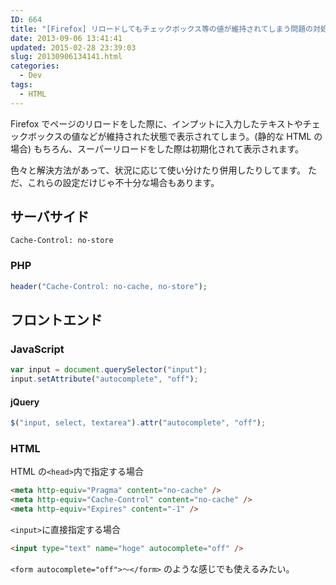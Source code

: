```yaml
---
ID: 664
title: "[Firefox] リロードしてもチェックボックス等の値が維持されてしまう問題の対処法"
date: 2013-09-06 13:41:41
updated: 2015-02-28 23:39:03
slug: 20130906134141.html
categories:
  - Dev
tags:
  - HTML
---
```


Firefox でページのリロードをした際に、インプットに入力したテキストやチェックボックスの値などが維持された状態で表示されてしまう。(静的な HTML の場合)
もちろん、スーパーリロードをした際は初期化されて表示されます。

色々と解決方法があって、状況に応じて使い分けたり併用したりしてます。
ただ、これらの設定だけじゃ不十分な場合もあります。

## サーバサイド

```
Cache-Control: no-store
```

### PHP

```php
header("Cache-Control: no-cache, no-store");
```

## フロントエンド

### JavaScript

```js
var input = document.querySelector("input");
input.setAttribute("autocomplete", "off");
```

#### jQuery

```js
$("input, select, textarea").attr("autocomplete", "off");
```

### HTML

HTML の`<head>`内で指定する場合

```html
<meta http-equiv="Pragma" content="no-cache" />
<meta http-equiv="Cache-Control" content="no-cache" />
<meta http-equiv="Expires" content="-1" />
```

`<input>`に直接指定する場合

```html
<input type="text" name="hoge" autocomplete="off" />
```

`<form autocomplete="off">～</form>` のような感じでも使えるみたい。
